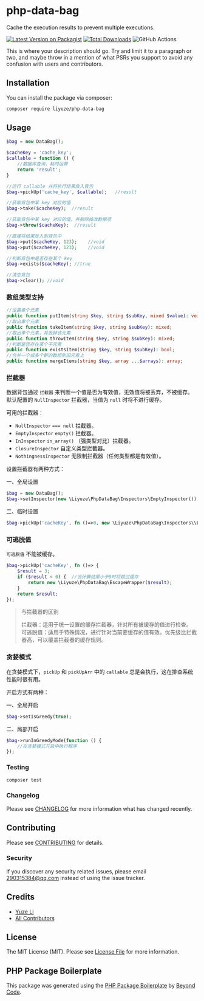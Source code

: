 # php-data-bag

Cache the execution results to prevent multiple executions.

[![Latest Version on Packagist](https://img.shields.io/packagist/v/liyuze/php-data-bag.svg?style=flat-square)](https://packagist.org/packages/liyuze/php-data-bag)
[![Total Downloads](https://img.shields.io/packagist/dt/liyuze/php-data-bag.svg?style=flat-square)](https://packagist.org/packages/liyuze/php-data-bag)
![GitHub Actions](https://github.com/liyuze/php-data-bag/actions/workflows/main.yml/badge.svg)

This is where your description should go. Try and limit it to a paragraph or two, and maybe throw in a mention of what
PSRs you support to avoid any confusion with users and contributors.

## Installation

You can install the package via composer:

```bash
composer require liyuze/php-data-bag
```

## Usage

```php
$bag = new DataBag();

$cacheKey = 'cache_key';
$callable = function () {
    //数据库查询、耗时运算
    return 'result';
}

//运行 callable 并将执行结果放入背包
$bag->pickUp('cache_key', $callable);   //result

//获取背包中某 key 对应的值
$bag->take($cacheKey);  //result

//获取背包中某 key 对应的值，并删除掉改数据项
$bag->throw($cacheKey);  //result

//直接将结果放入到背包中
$bag->put($cacheKey, 123);    //void
$bag->put($cacheKey, 123);    //void

//判断背包中是否存在某个 key
$bag->exists($cacheKey); //true

//清空背包
$bag->clear(); //void
```

### 数组类型支持

```php
//设置单个元素
public function putItem(string $key, string $subKey, mixed $value): void;
//取出单个元素
public function takeItem(string $key, string $subKey): mixed;
//取出单个元素，并丢掉该元素
public function throwItem(string $key, string $subKey): mixed;
//判断是否存在某个子元素
public function existsItem(string $key, string $subKey): bool;
//合并一个或多个新的数组到旧元素上
public function mergeItems(string $key, array ...$arrays): array;
```

### 拦截器

数据背包通过 `拦截器` 来判断一个值是否为有效值，无效值将被丢弃，不被缓存。默认配置的 `NullInspector` 拦截器，当值为 `null`
时将不进行缓存。

可用的拦截器：

- `NullInspector` `=== null` 拦截器。
- `EmptyInspector` `empty()` 拦截器。
- `InInspector` `in_array()` （强类型对比）拦截器。
- `ClosureInspector` 自定义类型拦截器。
- `NothingnessInspector` 无限制拦截器（任何类型都是有效值）。

设置拦截器有两种方式：

一、全局设置

```php
$bag = new DataBag();
$bag->setInspector(new \Liyuze\PhpDataBag\Inspectors\EmptyInspector());
```

二、临时设置

```php
$bag->pickUp('cacheKey', fn ()=>0, new \Liyuze\PhpDataBag\Inspectors\\Liyuze\PhpDataBag\Inspectors\EmptyInspector());
```

### 可逃脱值

`可逃脱值` 不能被缓存。

```php
$bag->pickUp('cacheKey', fn ()=> {
    $result = 3;
    if ($result < 0) {  //当计算结果小于0时将跳过缓存
        return new \Liyuze\PhpDataBag\EscapeWrapper($result);
    }
    return $result;
});
```

> 与拦截器的区别
> 
> 拦截器：适用于统一设置的缓存拦截器，针对所有被缓存的值进行检查。<br/>
> 可逃脱值：适用于特殊情况，进行针对当前要缓存的值有效。优先级比拦截器高，可以覆盖拦截器的缓存规则。

### 贪婪模式

在贪婪模式下，`pickUp` 和 `pickUpArr` 中的 `callable` 总是会执行，这在排查系统性能时很有用。

开启方式有两种：

一、全局开启

```php
$bag->setIsGreedy(true);
```

二、局部开启

```php
$bag->runInGreedyMode(function () {
    //在贪婪模式开启中执行程序
});
```

### Testing

```bash
composer test
```

### Changelog

Please see [CHANGELOG](CHANGELOG.md) for more information what has changed recently.

## Contributing

Please see [CONTRIBUTING](CONTRIBUTING.md) for details.

### Security

If you discover any security related issues, please email 290315384@qq.com instead of using the issue tracker.

## Credits

- [Yuze Li](https://github.com/liyuze)
- [All Contributors](../../contributors)

## License

The MIT License (MIT). Please see [License File](LICENSE.md) for more information.

## PHP Package Boilerplate

This package was generated using the [PHP Package Boilerplate](https://laravelpackageboilerplate.com)
by [Beyond Code](http://beyondco.de/).
